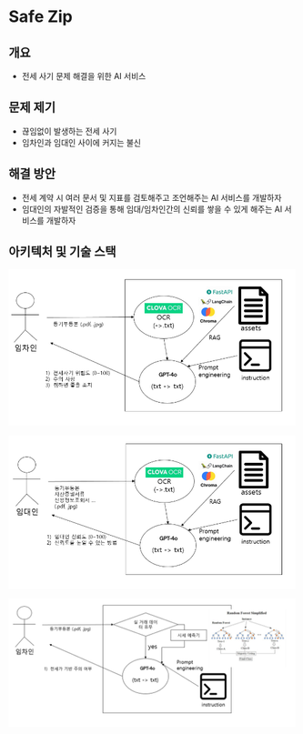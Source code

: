 <h1>Safe Zip</h1>

## 개요

- 전세 사기 문제 해결을 위한 AI 서비스

## 문제 제기

- 끊임없이 발생하는 전세 사기
- 임차인과 임대인 사이에 커지는 불신

## 해결 방안

- 전세 계약 시 여러 문서 및 지표를 검토해주고 조언해주는 AI 서비스를 개발하자
- 임대인의 자발적인 검증을 통해 임대/임차인간의 신뢰를 쌓을 수 있게 해주는 AI 서비스를 개발하자

## 아키텍처 및 기술 스택
![임차인](./임차인_use_case.png)

![임대인](./임대인_use_case.png)

![시세예측기](./시세예측기_use_case.png)
